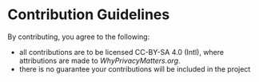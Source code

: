 # Contribution Guidelines

By contributing, you agree to the following:

* all contributions are to be licensed CC-BY-SA 4.0 (Intl), where attributions are made to *WhyPrivacyMatters.org*.
* there is no guarantee your contributions will be included in the project
